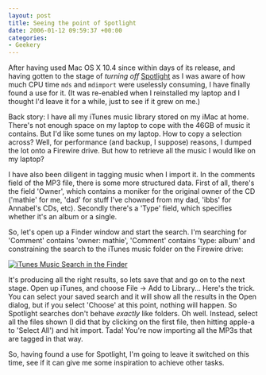 ```yaml
---
layout: post
title: Seeing the point of Spotlight
date: 2006-01-12 09:59:37 +00:00
categories:
- Geekery
---
```

After having used Mac OS X 10.4 since within days of its release, and having gotten to the stage of <em>turning off</em> [Spotlight](http://www.apple.com/macosx/features/spotlight/) as I was aware of how much CPU time <code>mds</code> and <code>mdimport</code> were uselessly consuming, I have finally found a use for it.  (It was re-enabled when I reinstalled my laptop and I thought I'd leave it for a while, just to see if it grew on me.)

Back story:  I have all my iTunes music library stored on my iMac at home.  There's not enough space on my laptop to cope with the 46GB of music it contains.  But I'd like some tunes on my laptop.  How to copy a selection across?  Well, for performance (and backup, I suppose) reasons, I dumped the lot onto a Firewire drive.  But how to retrieve all the music I would like on my laptop?

I have also been diligent in tagging music when I import it.  In the comments field of the MP3 file, there is some more structured data.  First of all, there's the field 'Owner', which contains a moniker for the original owner of the CD ('mathie' for me, 'dad' for stuff I've chowned from my dad, 'ibbs' for Annabel's CDs, etc).  Secondly there's a 'Type' field, which specifies whether it's an album or a single.

So, let's open up a Finder window and start the search.  I'm searching for 'Comment' contains 'owner: mathie', 'Comment' contains 'type: album' and constraining the search to the iTunes music folder on the Firewire drive:

<a href="http://woss.name/wp-content/iTunesMusicSearch.png"><img src='/wp-content/thumb-iTunesMusicSearch.png' alt='iTunes Music Search in the Finder' class='centered' /></a>

It's producing all the right results, so lets save that and go on to the next stage.  Open up iTunes, and choose File -> Add to Library...  Here's the trick.  You can select your saved search and it will show all the results in the Open dialog, but if you select 'Choose' at this point, nothing will happen.  So Spotlight searches don't behave <em>exactly</em> like folders.  Oh well.  Instead, select all the files shown (I did that by clicking on the first file, then hitting apple-a to 'Select All') and hit import.  Tada!  You're now importing all the MP3s that are tagged in that way.

So, having found a use for Spotlight, I'm going to leave it switched on this time, see if it can give me some inspiration to achieve other tasks.
